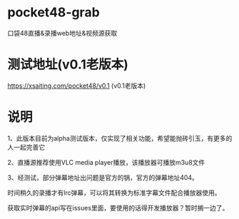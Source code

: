 # pocket48-grab
口袋48直播&amp;录播web地址&amp;视频源获取

# 测试地址(v0.1老版本)
https://xsaiting.com/pocket48/v0.1 (v0.1老版本)

# 说明
1、此版本目前为alpha测试版本，仅实现了相关功能，希望能抛砖引玉，有更多的人一起完善它

2、直播源推荐使用VLC media player播放，该播放器可播放m3u8文件

3、经测试，部分弹幕地址出问题是官方的锅，官方的弹幕地址404。

时间稍久的录播才有lrc弹幕，可以将其转换为标准字幕文件配合播放器使用。

获取实时弹幕的api写在issues里面，要使用的话得开发播放器？暂时搁一边了。
